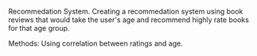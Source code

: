 Recommedation System.
Creating a recommedation system using book reviews that would take the user's age and recommend highly rate books for that age group.

Methods:
Using correlation between ratings and age.

